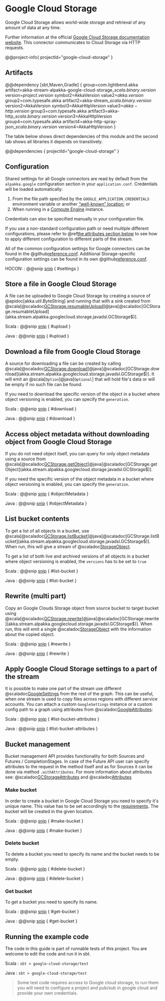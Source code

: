# Google Cloud Storage

Google Cloud Storage allows world-wide storage and retrieval of any amount of data at any time.

Further information at the official [Google Cloud Storage documentation website](https://cloud.google.com/storage/docs/).
This connector communicates to Cloud Storage via HTTP requests.

@@project-info{ projectId="google-cloud-storage" }

## Artifacts

@@dependency [sbt,Maven,Gradle] {
  group=com.lightbend.akka
  artifact=akka-stream-alpakka-google-cloud-storage_$scala.binary.version$
  version=$project.version$
  symbol2=AkkaVersion
  value2=$akka.version$
  group2=com.typesafe.akka
  artifact2=akka-stream_$scala.binary.version$
  version2=AkkaVersion
  symbol3=AkkaHttpVersion
  value3=$akka-http.version$
  group3=com.typesafe.akka
  artifact3=akka-http_$scala.binary.version$
  version3=AkkaHttpVersion
  group4=com.typesafe.akka
  artifact4=akka-http-spray-json_$scala.binary.version$
  version4=AkkaHttpVersion
}

The table below shows direct dependencies of this module and the second tab shows all libraries it depends on transitively.

@@dependencies { projectId="google-cloud-storage" }

## Configuration

Shared settings for all Google connectors are read by default from the `alpakka.google` configuration section in your `application.conf`.
Credentials will be loaded automatically:

1. From the file path specified by the `GOOGLE_APPLICATION_CREDENTIALS` environment variable or another [“well-known” location](https://medium.com/google-cloud/use-google-cloud-user-credentials-when-testing-containers-locally-acb57cd4e4da); or
2. When running in a [Compute Engine](https://cloud.google.com/compute) instance.

Credentials can also be specified manually in your configuration file.

If you use a non-standard configuration path or need multiple different configurations, please refer to @ref[the attributes section below](google-cloud-storage.md#apply-google-cloud-storage-settings-to-a-part-of-the-stream) to see how to apply different configuration to different parts of the stream.

All of the common configuration settings for Google connectors can be found in the @github[reference.conf](/google-cloud-common/src/main/resources/reference.conf).
Additional Storage-specific configuration settings can be found in its own @github[reference.conf](/google-cloud-storage/src/main/resources/reference.conf).

HOCON:
: @@snip [snip](/google-cloud-storage/src/test/resources/application.conf) { #settings }


## Store a file in Google Cloud Storage

A file can be uploaded to Google Cloud Storage by creating a source of @apidoc[akka.util.ByteString] and running that with a sink created from @scala[@scaladoc[GCStorage.resumableUpload](akka.stream.alpakka.googlecloud.storage.scaladsl.GCStorage$)]@java[@scaladoc[GCStorage.resumableUpload](akka.stream.alpakka.googlecloud.storage.javadsl.GCStorage$)].

Scala
: @@snip [snip](/google-cloud-storage/src/test/scala/docs/scaladsl/GCStorageSinkSpec.scala) { #upload }

Java
: @@snip [snip](/google-cloud-storage/src/test/java/docs/javadsl/GCStorageTest.java) { #upload }

## Download a file from Google Cloud Storage

A source for downloading a file can be created by calling @scala[@scaladoc[GCStorage.download](akka.stream.alpakka.googlecloud.storage.scaladsl.GCStorage$)]@java[@scaladoc[GCStorage.download](akka.stream.alpakka.googlecloud.storage.javadsl.GCStorage$)].
It will emit an @scala[`Option`]@java[`Optional`] that will hold file's data or will be empty if no such file can be found.

If you need to download the specific version of the object in a bucket where object versioning is enabled, you can specify the `generation`.

Scala
: @@snip [snip](/google-cloud-storage/src/test/scala/docs/scaladsl/GCStorageSourceSpec.scala) { #download }

Java
: @@snip [snip](/google-cloud-storage/src/test/java/docs/javadsl/GCStorageTest.java) { #download }


## Access object metadata without downloading object from Google Cloud Storage

If you do not need object itself, you can query for only object metadata using a source from @scala[@scaladoc[GCStorage.getObject](akka.stream.alpakka.googlecloud.storage.scaladsl.GCStorage$)]@java[@scaladoc[GCStorage.getObject](akka.stream.alpakka.googlecloud.storage.javadsl.GCStorage$)].

If you need the specific version of the object metadata in a bucket where object versioning is enabled, you can specify the `generation`.

Scala
: @@snip [snip](/google-cloud-storage/src/test/scala/docs/scaladsl/GCStorageSourceSpec.scala) { #objectMetadata }

Java
: @@snip [snip](/google-cloud-storage/src/test/java/docs/javadsl/GCStorageTest.java) { #objectMetadata }

## List bucket contents

To get a list of all objects in a bucket, use @scala[@scaladoc[GCStorage.listBucket](akka.stream.alpakka.googlecloud.storage.scaladsl.GCStorage$)]@java[@scaladoc[GCStorage.listBucket](akka.stream.alpakka.googlecloud.storage.javadsl.GCStorage$)].
When run, this will give a stream of @scaladoc[StorageObject](akka.stream.alpakka.googlecloud.storage.StorageObject).

To get a list of both live and archived versions of all objects in a bucket where object versioning is enabled, the `versions` has to be set to `true`

Scala
: @@snip [snip](/google-cloud-storage/src/test/scala/docs/scaladsl/GCStorageSourceSpec.scala) { #list-bucket }

Java
: @@snip [snip](/google-cloud-storage/src/test/java/docs/javadsl/GCStorageTest.java) { #list-bucket }

## Rewrite (multi part)

Copy an Google Clouds Storage object from source bucket to target bucket using @scala[@scaladoc[GCStorage.rewrite](akka.stream.alpakka.googlecloud.storage.scaladsl.GCStorage$)]@java[@scaladoc[GCStorage.rewrite](akka.stream.alpakka.googlecloud.storage.javadsl.GCStorage$)].
When run, this will emit a single @scaladoc[StorageObject](akka.stream.alpakka.googlecloud.storage.StorageObject) with the information about the copied object.

Scala
: @@snip [snip](/google-cloud-storage/src/test/scala/docs/scaladsl/GCStorageSinkSpec.scala) { #rewrite }

Java
: @@snip [snip](/google-cloud-storage/src/test/java/docs/javadsl/GCStorageTest.java) { #rewrite }

## Apply Google Cloud Storage settings to a part of the stream

It is possible to make one part of the stream use different @scaladoc[GoogleSettings](akka.stream.alpakka.google.GoogleSettings) from the rest of the graph.
This can be useful, when one stream is used to copy files across regions with different service accounts.
You can attach a custom `GoogleSettings` instance or a custom config path to a graph using attributes from @scaladoc[GoogleAttributes](akka.stream.alpakka.google.GoogleAttributes$):

Scala
: @@snip [snip](/google-cloud-storage/src/test/scala/docs/scaladsl/GCStorageSourceSpec.scala) { #list-bucket-attributes }

Java
: @@snip [snip](/google-cloud-storage/src/test/java/docs/javadsl/GCStorageTest.java) { #list-bucket-attributes }


## Bucket management

Bucket management API provides functionality for both Sources and Futures / CompletionStages.
In case of the Future API user can specify attributes to the request in the method itself and as for Sources it can be done via method `.withAttributes`.
For more information about attributes see: @scaladoc[GCStorageAttributes](akka.stream.alpakka.googlecloud.storage.GCStorageAttributes$) and @scaladoc[Attributes](akka.stream.Attributes)

### Make bucket
In order to create a bucket in Google Cloud Storage you need to specify it's unique name. This value has to be set accordingly to the [requirements](https://cloud.google.com/storage/docs/naming-buckets).
The bucket will be created in the given location.

Scala
: @@snip [snip](/google-cloud-storage/src/test/scala/docs/scaladsl/GCStorageSourceSpec.scala) { #make-bucket }

Java
: @@snip [snip](/google-cloud-storage/src/test/java/docs/javadsl/GCStorageTest.java) { #make-bucket }


### Delete bucket
To delete a bucket you need to specify its name and the bucket needs to be empty.

Scala
: @@snip [snip](/google-cloud-storage/src/test/scala/docs/scaladsl/GCStorageSourceSpec.scala) { #delete-bucket }

Java
: @@snip [snip](/google-cloud-storage/src/test/java/docs/javadsl/GCStorageTest.java) { #delete-bucket }


### Get bucket
To get a bucket you need to specify its name.

Scala
: @@snip [snip](/google-cloud-storage/src/test/scala/docs/scaladsl/GCStorageSourceSpec.scala) { #get-bucket }

Java
: @@snip [snip](/google-cloud-storage/src/test/java/docs/javadsl/GCStorageTest.java) { #get-bucket }


## Running the example code

The code in this guide is part of runnable tests of this project. You are welcome to edit the code and run it in sbt.

Scala
:   ```
    sbt
    > google-cloud-storage/test
    ```

Java
:   ```
    sbt
    > google-cloud-storage/test
    ```

> Some test code requires access to Google cloud storage, to run them you will need to configure a project and pub/sub in google cloud and provide your own credentials.
